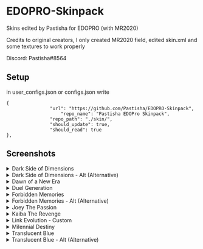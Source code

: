 # EDOPRO-Skinpack
Skins edited by Pastisha for EDOPRO (with MR2020)


Credits to original creators, I only created MR2020 field, edited skin.xml and some textures to work properly

Discord: Pastisha#8564


## Setup

in user_configs.json or configs.json write

```
{
     			"url": "https://github.com/Pastisha/EDOPRO-Skinpack",
      		        "repo_name": "Pastisha EDOPro Skinpack",
     			"repo_path": "./skin/",
     			"should_update": true,
     			"should_read": true
},
```

## Screenshots

<details><summary>Dark Side of Dimensions</summary>
<p>
 
![Screenshot 1](https://github.com/Pastisha/EDOPRO-Skinpack/blob/screenshots/EDOPro%202020-07-08%2017-10-00.png)
![Screenshot 2](https://github.com/Pastisha/EDOPRO-Skinpack/blob/screenshots/EDOPro%202020-07-08%2017-13-26.png)
</p>
</details>

<details><summary>Dark Side of Dimensions - Alt (Alternative)</summary>
<p>
 
![Screenshot 3](https://github.com/Pastisha/EDOPRO-Skinpack/blob/screenshots/EDOPro%202020-07-08%2017-10-28.png)
![Screenshot 4](https://github.com/Pastisha/EDOPRO-Skinpack/blob/screenshots/EDOPro%202020-07-08%2017-13-42.png)
</p>
</details>

<details><summary>Dawn of a New Era</summary>
<p>
 
![Screenshot 23](https://github.com/Pastisha/EDOPRO-Skinpack/blob/screenshots/EDOPro%202020-08-05%2011-22-13.png)
![Screenshot 24](https://github.com/Pastisha/EDOPRO-Skinpack/blob/screenshots/EDOPro%202020-08-05%2011-22-18.png)
</p>
</details>

<details><summary>Duel Generation</summary>
<p>
 
![Screenshot 5](https://github.com/Pastisha/EDOPRO-Skinpack/blob/screenshots/EDOPro%202020-07-08%2017-11-13.png)
![Screenshot 6](https://github.com/Pastisha/EDOPRO-Skinpack/blob/screenshots/EDOPro%202020-07-08%2017-13-59.png)
</p>
</details>

<details><summary>Forbidden Memories</summary>
<p>
 
![Screenshot 7](https://github.com/Pastisha/EDOPRO-Skinpack/blob/screenshots/EDOPro%202020-07-10%2020-55-52.png)
![Screenshot 8](https://github.com/Pastisha/EDOPRO-Skinpack/blob/screenshots/EDOPro%202020-07-10%2020-56-04.png)
</p>
</details>

<details><summary>Forbidden Memories - Alt (Alternative)</summary>
<p>
 
![Screenshot 9](https://github.com/Pastisha/EDOPRO-Skinpack/blob/screenshots/EDOPro%202020-07-10%2020-56-31.png)
![Screenshot 10](https://github.com/Pastisha/EDOPRO-Skinpack/blob/screenshots/EDOPro%202020-07-10%2020-56-36.png)
</p>
</details>

<details><summary>Joey The Passion</summary>
<p>
 
![Screenshot 11](https://github.com/Pastisha/EDOPRO-Skinpack/blob/screenshots/EDOPro%202020-07-08%2017-12-05.png)
![Screenshot 12](https://github.com/Pastisha/EDOPRO-Skinpack/blob/screenshots/EDOPro%202020-07-08%2017-14-47.png)
</p>
</details>

<details><summary>Kaiba The Revenge</summary>
<p>
 
![Screenshot 13](https://github.com/Pastisha/EDOPRO-Skinpack/blob/screenshots/EDOPro%202020-07-08%2017-12-24.png)
![Screenshot 14](https://github.com/Pastisha/EDOPRO-Skinpack/blob/screenshots/EDOPro%202020-07-08%2017-15-02.png)
</p>
</details>

<details><summary>Link Evolution - Custom</summary>
<p>
 
![Screenshot 15](https://github.com/Pastisha/EDOPRO-Skinpack/blob/screenshots/EDOPro%202020-08-07%2013-46-52.png)
![Screenshot 16](https://github.com/Pastisha/EDOPRO-Skinpack/blob/screenshots/EDOPro%202020-08-07%2013-46-57.png)
</p>
</details>

<details><summary>Milennial Destiny</summary>
<p>
 
![Screenshot 17](https://github.com/Pastisha/EDOPRO-Skinpack/blob/screenshots/EDOPro%202020-07-08%2017-12-44.png)
![Screenshot 18](https://github.com/Pastisha/EDOPRO-Skinpack/blob/screenshots/EDOPro%202020-07-08%2017-15-17.png)
</p>
</details>

<details><summary>Translucent Blue</summary>
<p>
 
![Screenshot 19](https://github.com/Pastisha/EDOPRO-Skinpack/blob/screenshots/EDOPro%202020-08-14%2013-12-48.png)
![Screenshot 20](https://github.com/Pastisha/EDOPRO-Skinpack/blob/screenshots/EDOPro%202020-07-30%2017-33-38.png)
</p>
</details>

<details><summary>Translucent Blue - Alt (Alternative)</summary>
<p>
   
![Screenshot 21](https://github.com/Pastisha/EDOPRO-Skinpack/blob/screenshots/EDOPro%202020-08-13%2021-00-14.png)
![Screenshot 22](https://github.com/Pastisha/EDOPRO-Skinpack/blob/screenshots/EDOPro%202020-08-13%2021-00-20.png)
</p>
</details>

